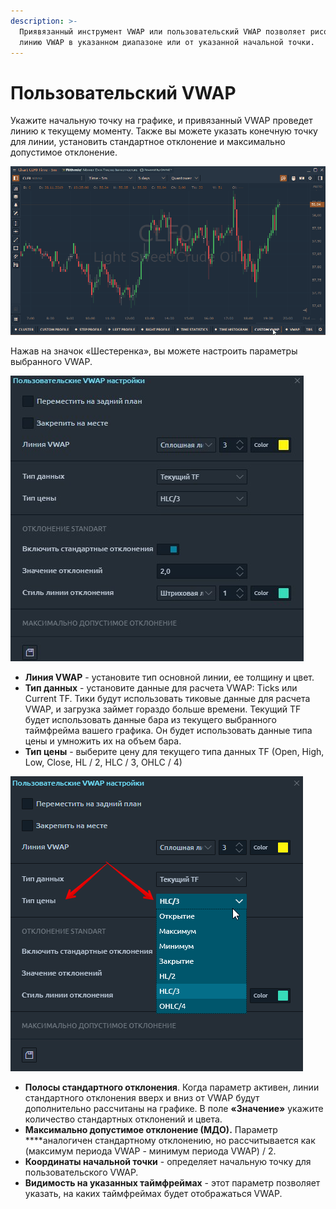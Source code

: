 ```yaml
---
description: >-
  Приявязанный инструмент VWAP или пользовательский VWAP позволяет рисовать
  линию VWAP в указанном диапазоне или от указанной начальной точки.
---
```


# Пользовательский VWAP

Укажите начальную точку на графике, и привязанный VWAP проведет линию к текущему моменту. Также вы можете указать конечную точку для линии, установить стандартное отклонение и максимально допустимое отклонение.

![](../../.gitbook/assets/anchored-vwap.gif)

Нажав на значок «Шестеренка», вы можете настроить параметры выбранного VWAP.

![&#x41D;&#x430;&#x441;&#x442;&#x440;&#x43E;&#x439;&#x43A;&#x430; &#x43F;&#x430;&#x440;&#x430;&#x43C;&#x435;&#x442;&#x440;&#x43E;&#x432; &#x432;&#x44B;&#x431;&#x440;&#x430;&#x43D;&#x43D;&#x43E;&#x433;&#x43E; VWAP.](../../.gitbook/assets/polzovatelskii-vwap.jpg)

* **Линия VWAP** - установите тип основной линии, ее толщину и цвет.
* **Тип данных** - установите данные для расчета VWAP: Ticks или Current TF. Тики будут использовать тиковые данные для расчета VWAP, и загрузка займет гораздо больше времени. Текущий TF будет использовать данные бара из текущего выбранного таймфрейма вашего графика. Он будет использовать данные типа цены и умножить их на объем бара.
* **Тип цены** - выберите цену для текущего типа данных TF \(Open, High, Low, Close, HL / 2, HLC / 3, OHLC / 4\)

![](../../.gitbook/assets/polzovatelskie-vwap-nastroiki.png)

* **Полосы стандартного отклонения**. Когда параметр активен, линии стандартного отклонения вверх и вниз от VWAP будут дополнительно рассчитаны на графике. В поле **«Значение»** укажите количество стандартных отклонений и цвета.
* **Максимально допустимое отклонение \(МДО\).** Параметр ****аналогичен стандартному отклонению, но рассчитывается как \(максимум периода VWAP - минимум периода VWAP\) / 2.
* **Координаты начальной точки** - определяет начальную точку для пользовательского VWAP.
* **Видимость на указанных таймфреймах** - этот параметр позволяет указать, на каких таймфреймах будет отображаться VWAP.

